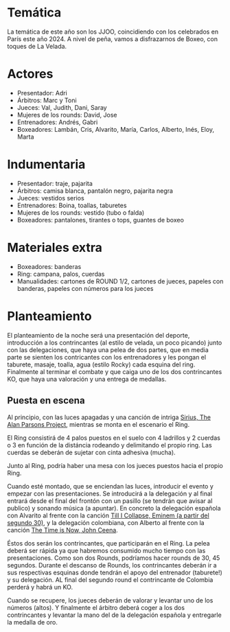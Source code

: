 # Temática

La temática de este año son los JJOO, coincidiendo con los celebrados en París este año 2024. A nivel de peña, vamos a disfrazarnos de Boxeo, con toques de La Velada.

# Actores

* Presentador: Adri
* Árbitros: Marc y Toni
* Jueces: Val, Judith, Dani, Saray
* Mujeres de los rounds: David, Jose
* Entrenadores: Andrés, Gabri
* Boxeadores: Lambán, Cris, Alvarito, María, Carlos, Alberto, Inés, Eloy, Marta

# Indumentaria

* Presentador: traje, pajarita
* Árbitros: camisa blanca, pantalón negro, pajarita negra
* Jueces: vestidos serios
* Entrenadores: Boina, toallas, taburetes
* Mujeres de los rounds: vestido (tubo o falda)
* Boxeadores: pantalones, tirantes o tops, guantes de boxeo

# Materiales extra

* Boxeadores: banderas
* Ring: campana, palos, cuerdas
* Manualidades: cartones de ROUND 1/2, cartones de jueces, papeles con banderas, papeles con números para los jueces

# Planteamiento

El planteamiento de la noche será una presentación del deporte, introducción a los contrincantes (al estilo de velada, un poco picando) junto con las delegaciones, que haya una pelea de dos partes, que en media parte se sienten los contricantes con los entrenadores y les pongan el taburete, masaje, toalla, agua (estilo Rocky) cada esquina del ring. Finalmente al terminar el combate y que caiga uno de los dos contrincantes KO, que haya una valoración y una entrega de medallas.

## Puesta en escena
 
Al principio, con las luces apagadas y una canción de intriga [Sirius, The Alan Parsons Project](https://www.youtube.com/watch?v=feoHV5JUbuo), mientras se monta en el escenario el Ring.

El Ring consistirá de 4 palos puestos en el suelo con 4 ladrillos y 2 cuerdas o 3 en función de la distáncia rodeando y delimitando el propio ring. Las cuerdas se deberán de sujetar con cinta adhesiva (mucha).

Junto al Ring, podría haber una mesa con los jueces puestos hacia el propio Ring.

Cuando esté montado, que se enciendan las luces, introducir el evento y empezar con las presentaciones. Se introducirá a la delegación y al final entrará desde el final del frontón con un pasillo (se tendrán que avisar al publico) y sonando música (a apuntar). En concreto la delegación española con Alvarito al frente con la canción [Till I Collapse, Eminem (a partir del segundo 30)](https://youtu.be/Pi3_Zs-oRUo?si=kAokJk6lGlv79WHq&t=30), y la delegación colombiana, con Alberto al frente con la canción [The Time is Now, John Ceena](https://www.youtube.com/watch?v=svjMiqVeiG8).  

Éstos dos serán los contrincantes, que participarán en el Ring. La pelea deberá ser rápida ya que habremos consumido mucho tiempo con las presentaciones. Como son dos Rounds, podríamos hacer rounds de 30, 45 segundos. Durante el descanso de Rounds, los contrincantes deberán ir a sus respectivas esquinas donde tendrán el apoyo del entrenador (taburete!) y su delegación. AL final del segundo round el contrincante de Colombia perderá y habrá un KO.

Cuando se recupere, los jueces deberán de valorar y levantar uno de los números (altos). Y finalmente el árbitro deberá coger a los dos contrincantes y levantar la mano del de la delegación española y entregarle la medalla de oro.



